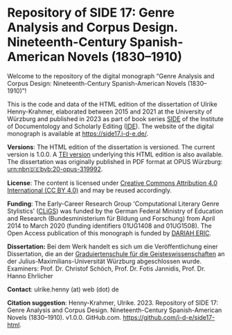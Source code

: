 # Repository of SIDE 17: Genre Analysis and Corpus Design. Nineteenth-Century Spanish-American Novels (1830–1910) 

Welcome to the repository of the digital monograph “Genre Analysis and Corpus Design: Nineteenth-Century Spanish-American Novels (1830–1910)”!

This is the code and data of the HTML edition of the dissertation of Ulrike Henny-Krahmer, 
elaborated between 2015 and 2021 at the University of Würzburg and published in 2023 as part of book series [SIDE](https://www.i-d-e.de/publikationen/schriften/) of the Institute of Documentology and Scholarly Editing ([IDE](https://www.i-d-e.de/)).
The website of the digital monograph is available at https://side17.i-d-e.de/.

**Versions**: The HTML edition of the dissertation is versioned. The current version is 1.0.0. A [TEI version](tei/Henny-Krahmer_2023_Genre-Analysis-Corpus-Design.xml) underlying this HTML edition is also available. The dissertation was originally published in PDF format at OPUS Würzburg: [urn:nbn:de:bvb:20-opus-319992](https://nbn-resolving.org/urn:nbn:de:bvb:20-opus-319992).

**License**: The content is licensed under [Creative Commons Attribution 4.0 International (CC BY 4.0)](https://creativecommons.org/licenses/by/4.0/) and may be reused accordingly.

**Funding**: The Early-Career Research Group 'Computational Literary Genre Stylistics’ ([CLiGS](https://cligs.hypotheses.org/)) was funded by the German Federal Ministry of Education and Research (Bundesministerium für Bildung und Forschung) from April 2014 to March 2020 (funding identifiers 01UG1408 and 01UG1508). The Open Access publication of this monograph is funded by [DARIAH ERIC](https://www.dariah.eu/).

**Dissertation:** Bei dem Werk handelt es sich um die Veröffentlichung einer Dissertation, die an der [Graduiertenschule für die Geisteswissenschaften](https://www.graduateschools.uni-wuerzburg.de/humanities/home/) an der Julius-Maximilians-Universität Würzburg abgeschlossen wurde. Examiners: Prof. Dr. Christof Schöch, Prof. Dr. Fotis Jannidis, Prof. Dr. Hanno Ehrlicher

**Contact**: ulrike.henny (at) web (dot) de

**Citation suggestion**:
Henny-Krahmer, Ulrike. 2023. Repository of SIDE 17: Genre Analysis and Corpus Design. Nineteenth-Century Spanish-American Novels (1830–1910). v1.0.0. GitHub.com. https://github.com/i-d-e/side17-html.

